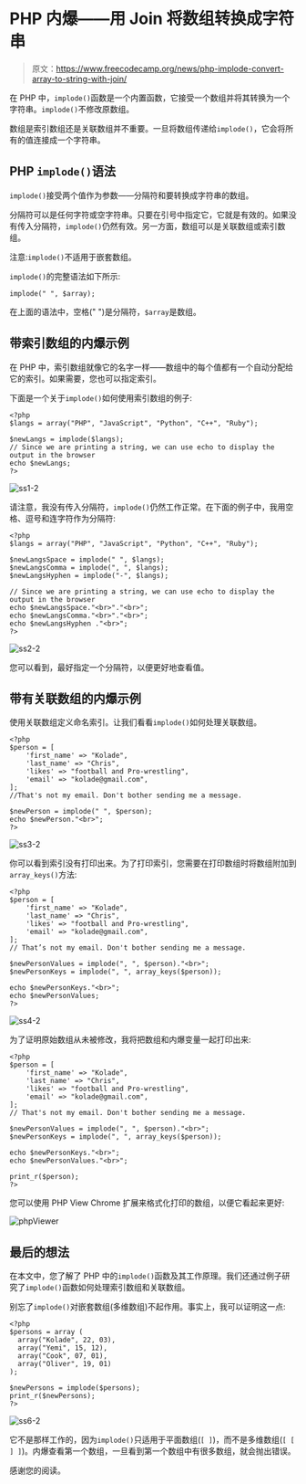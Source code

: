 # PHP 内爆——用 Join 将数组转换成字符串

> 原文：<https://www.freecodecamp.org/news/php-implode-convert-array-to-string-with-join/>

在 PHP 中，`implode()`函数是一个内置函数，它接受一个数组并将其转换为一个字符串。`implode()`不修改原数组。

数组是索引数组还是关联数组并不重要。一旦将数组传递给`implode()`，它会将所有的值连接成一个字符串。

## PHP `implode()`语法

`implode()`接受两个值作为参数——分隔符和要转换成字符串的数组。

分隔符可以是任何字符或空字符串。只要在引号中指定它，它就是有效的。如果没有传入分隔符，`implode()`仍然有效。另一方面，数组可以是关联数组或索引数组。

注意:`implode()`不适用于嵌套数组。

`implode()`的完整语法如下所示:

```
implode(" ", $array); 
```

在上面的语法中，空格(" ")是分隔符，`$array`是数组。

## 带索引数组的内爆示例

在 PHP 中，索引数组就像它的名字一样——数组中的每个值都有一个自动分配给它的索引。如果需要，您也可以指定索引。

下面是一个关于`implode()`如何使用索引数组的例子:

```
<?php
$langs = array("PHP", "JavaScript", "Python", "C++", "Ruby"); 

$newLangs = implode($langs);
// Since we are printing a string, we can use echo to display the output in the browser
echo $newLangs;
?> 
```

![ss1-2](img/5eece32134318d8d56f71d25a378b3dc.png)

请注意，我没有传入分隔符，`implode()`仍然工作正常。在下面的例子中，我用空格、逗号和连字符作为分隔符:

```
<?php
$langs = array("PHP", "JavaScript", "Python", "C++", "Ruby"); 

$newLangsSpace = implode(" ", $langs);
$newLangsComma = implode(", ", $langs);
$newLangsHyphen = implode("-", $langs);

// Since we are printing a string, we can use echo to display the output in the browser
echo $newLangsSpace."<br>"."<br>";
echo $newLangsComma."<br>"."<br>";
echo $newLangsHyphen ."<br>";
?> 
```

![ss2-2](img/6ce0275bf5ec265fde36f1a319118309.png)

您可以看到，最好指定一个分隔符，以便更好地查看值。

## 带有关联数组的内爆示例

使用关联数组定义命名索引。让我们看看`implode()`如何处理关联数组。

```
<?php
$person = [
    'first_name' => "Kolade",
    'last_name' => "Chris",
    'likes' => "football and Pro-wrestling",
    'email' => "kolade@gmail.com",
];
//That's not my email. Don't bother sending me a message.

$newPerson = implode(" ", $person);
echo $newPerson."<br>";
?> 
```

![ss3-2](img/3ebd95752c1cbc2f3c8ca8bdaad3d297.png)

你可以看到索引没有打印出来。为了打印索引，您需要在打印数组时将数组附加到`array_keys()`方法:

```
<?php
$person = [
    'first_name' => "Kolade",
    'last_name' => "Chris",
    'likes' => "football and Pro-wrestling",
    'email' => "kolade@gmail.com",
];
// That’s not my email. Don't bother sending me a message.

$newPersonValues = implode(", ", $person)."<br>";
$newPersonKeys = implode(", ", array_keys($person));

echo $newPersonKeys."<br>"; 
echo $newPersonValues;
?> 
```

![ss4-2](img/f3cba711881117359c1d1853f2215f59.png)

为了证明原始数组从未被修改，我将把数组和内爆变量一起打印出来:

```
<?php
$person = [
    'first_name' => "Kolade",
    'last_name' => "Chris",
    'likes' => "football and Pro-wrestling",
    'email' => "kolade@gmail.com",
];
// That's not my email. Don't bother sending me a message.

$newPersonValues = implode(", ", $person)."<br>";
$newPersonKeys = implode(", ", array_keys($person));

echo $newPersonKeys."<br>"; 
echo $newPersonValues."<br>";

print_r($person);
?> 
```

您可以使用 PHP View Chrome 扩展来格式化打印的数组，以便它看起来更好:

![phpViewer](img/b0e6059036882b7fdd7f381de986a20b.png)

## 最后的想法

在本文中，您了解了 PHP 中的`implode()`函数及其工作原理。我们还通过例子研究了`implode()`函数如何处理索引数组和关联数组。

别忘了`implode()`对嵌套数组(多维数组)不起作用。事实上，我可以证明这一点:

```
<?php
$persons = array (
  array("Kolade", 22, 03),
  array("Yemi", 15, 12),
  array("Cook", 07, 01),
  array("Oliver", 19, 01)
);

$newPersons = implode($persons);
print_r($newPersons);
?> 
```

![ss6-2](img/1f47ce20024947d49542124324685db4.png)

它不是那样工作的，因为`implode()`只适用于平面数组(`[ ]`)，而不是多维数组(`[ [ ] ]`)。内爆查看第一个数组，一旦看到第一个数组中有很多数组，就会抛出错误。

感谢您的阅读。